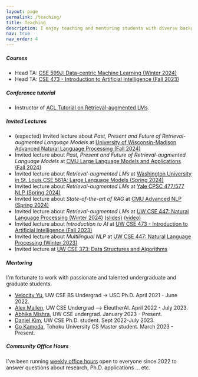 ```yaml
---
layout: page
permalink: /teaching/
title: Teaching
description: I enjoy teaching and mentoring students with diverse backgrounds.
nav: true
nav_order: 4
---
```


##### Courses
- Head TA: [CSE 599J: Data-centric Machine Learning (Winter 2024)](https://koh.pw/cse599j/)
- Head TA: [CSE 473 - Introduction to Artificial Intelligence (Fall 2023)](https://courses.cs.washington.edu/courses/cse473/23au/)


##### Conference tutorial
- Instructor of [ACL Tutorial on Retrieval-augmented LMs](https://acl2023-retrieval-lm.github.io/?utm_source=pocket_saves).


##### Invited Lectures
- (expected) Invited lecture about *Past, Present and Future of Retrieval-augmented Language Models* at [University of Wisconsin-Madison Advanced Natural Language Processing (Fall 2024)](https://junjiehu.github.io/cs769-fall24/lectures/)
- Invited lecture about *Past, Present and Future of Retrieval-augmented Language Models* at [CMU Large Language Models and Applications (Fall 2024)](https://cmu-llms.org/)
- Invited lecture about *Retrieval-augmented LMs* at [Washington University in St. Louis CSE 561A: Large Language Models (Spring 2024)](https://teapot123.github.io/CSE561A_2024sp/)
- Invited lecture about *Retrieval-augmented LMs* at [Yale CPSC 477/577 NLP (Spring 2024)](https://yale-nlp.github.io/cpsc477/)
- Invited lecture about *State-of-the-art of RAG* at [CMU Advanced NLP (Spring 2024)](https://phontron.com/class/anlp2024/)
- Invited lecture about *Retrieval-augmented LMs* at [UW CSE 447: Natural Language Processing (Winter 2024)](https://courses.cs.washington.edu/courses/cse447/24wi/) [(slides)](assets/pdf/akari_ralm_lecture_final.pdf) [(video)](https://drive.google.com/file/d/1iOnY-2hzr59ktuWu8hzouWZJsw_YsuvN/view?usp=drive_link)
- Invited lecture about *Introduction to AI* at [UW CSE 473 - Introduction to Artificial Intelligence (Fall 2023)](https://courses.cs.washington.edu/courses/cse447/24wi/)
- Invited lecture about *Multilingual NLP* at [UW CSE 447: Natural Language Processing (Winter 2023)](https://courses.cs.washington.edu/courses/cse447/23wi/)
- Invited lecture at [UW CSE 373: Data Structures and Algorithms](https://courses.cs.washington.edu/courses/cse373/22au/)

##### Mentoring
I'm fortunate to work with passionate and talented undergraduate and graduate students.
- [Velocity Yu](https://velocitycavalry.github.io/), UW CSE BS Undergrad -> USC Ph.D. April 2021 - June 2022.
- [Alex Mallen](https://www.linkedin.com/in/alex-mallen-815b01176/), UW CSE Undergrad --> EleutherAI. April 2022 - July 2023.
- [Abhika Mishra](https://abhika-m.github.io/), UW CSE undergrad. January 2023 - Present.
- [Daniel Kim](https://danieljkim0118.github.io/), UW CSE Ph.D. student. Sept 2022-July 2023.
- [Go Kamoda](https://gokamoda.github.io/), Tohoku University CS Master student. March 2023 - Present.

##### Community Office Hours

I've been running [weekly office hours](https://calendly.com/akari-asai/office-hour) open to everyone since 2022 to answer questions about research, Ph.D. applications ... etc.
